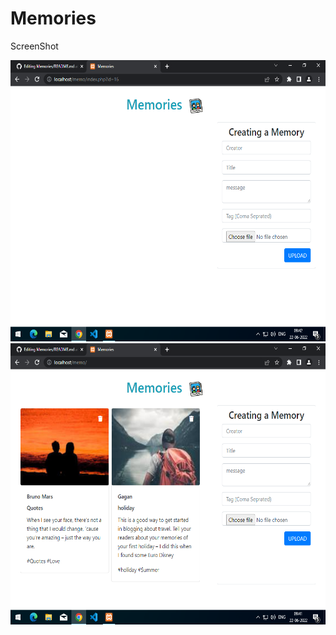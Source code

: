 # Memories


ScreenShot

<img src ="image/ss1.png" width="550" height="450">

<img src ="image/ss2.png" width="550" height="450">
